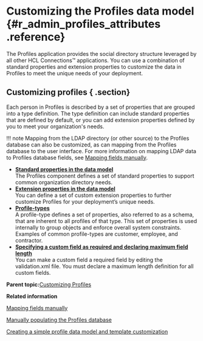 # Customizing the Profiles data model {#r_admin_profiles_attributes .reference}

The Profiles application provides the social directory structure leveraged by all other HCL Connections™ applications. You can use a combination of standard properties and extension properties to customize the data in Profiles to meet the unique needs of your deployment.

## Customizing profiles { .section}

Each person in Profiles is described by a set of properties that are grouped into a type definition. The type definition can include standard properties that are defined by default, or you can add extension properties defined by you to meet your organization's needs.

!!! note
    Mapping from the LDAP directory \(or other source\) to the Profiles database can also be customized, as can mapping from the Profiles database to the user interface. For more information on mapping LDAP data to Profiles database fields, see [Mapping fields manually](../install/t_prof_tdi_mapfields.md).

-   **[Standard properties in the data model](../customize/r_admin_profiles_attributes_std.md)**  
The Profiles component defines a set of standard properties to support common organization directory needs.
-   **[Extension properties in the data model](../customize/r_admin_profiles_attributes_ext.md)**  
You can define a set of custom extension properties to further customize Profiles for your deployment’s unique needs.
-   **[Profile-types](../customize/r_admin_profiles_ovr_types.md)**  
A profile-type defines a set of properties, also referred to as a schema, that are inherent to all profiles of that type. This set of properties is used internally to group objects and enforce overall system constraints. Examples of common profile-types are customer, employee, and contractor.
-   **[Specifying a custom field as required and declaring maximum field length](../customize/t_admin_profiles_specify_required_field.md)**  
You can make a custom field a required field by editing the validation.xml file. You must declare a maximum length definition for all custom fields.

**Parent topic:**[Customizing Profiles](../customize/c_admin_profiles_customizing.md)

**Related information**  


[Mapping fields manually](../install/t_prof_tdi_mapfields.md)

[Manually populating the Profiles database](../install/t_prof_populate_manual.md)

[Creating a simple profile data model and template customization](../customize/t_admin_profiles_custom_example.md)

